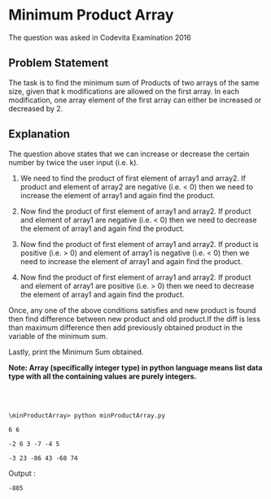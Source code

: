 # Minimum Product Array

The question was asked in Codevita Examination 2016

## Problem Statement

The task is to find the minimum sum of Products of two arrays of the same size, given that k modifications are
allowed on the first array. In each modification, one array element of the first array can either be increased or
decreased by 2.

## Explanation

The question above states that we can increase or decrease the certain number by twice the user input (i.e. k).

1. We need to find the product of first element of array1 and array2. If product and element of array2 are negative (i.e. < 0) then we need to increase the element of array1 and again find the product.

2. Now find the product of first element of array1 and array2. If product and element of array1 are negative (i.e. < 0) then we need to decrease the element of array1 and again find the product.

3. Now find the product of first element of array1 and array2. If product is positive (i.e. > 0) and element of array1 is negative (i.e. < 0) then we need to increase the element of array1 and again find the product.

4. Now find the product of first element of array1 and array2. If product and element of array1 are positive (i.e. > 0) then we need to decrease the element of array1 and again find the product.

Once, any one of the above conditions satisfies and new product is found then find difference between new product and old product.If the diff is less than maximum difference then add previously obtained product in the variable of the minimum sum.

Lastly, print the Minimum Sum obtained.

**Note: Array (specifically integer type) in python language means list data type with all the containing values are purely integers.**

<br/>
<br/>

```\minProductArray> python minProductArray.py```

```6 6```

```-2 6 3 -7 -4 5```

```-3 23 -86 43 -68 74```

Output :

```-805```
